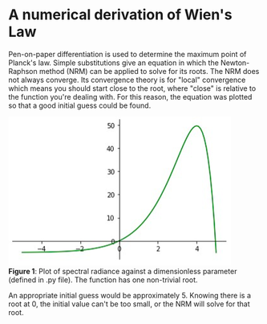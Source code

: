# A numerical derivation of Wien's Law

Pen-on-paper differentiation is used to determine the maximum point of Planck's law. Simple substitutions give an equation in which the Newton-Raphson method (NRM) can be applied to solve for its roots. The NRM does not always converge. Its convergence theory is for "local" convergence which means you should start close to the root, where "close" is relative to the function you're dealing with. For this reason, the equation was plotted so that a good initial guess could be found. 

![Figure 1](Roots.png)
<br />
**Figure 1**: Plot of spectral radiance against a dimensionless parameter (defined in .py file). The function has one non-trivial root.
<br />

An appropriate initial guess would be approximately 5. Knowing there is a root at 0, the initial value can't be too small, or the NRM will solve for that root. 
